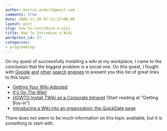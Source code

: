```yaml
---
author: martin.ankerl@gmail.com
comments: true
date: 2005-11-30 07:12:57+00:00
layout: post
slug: how-to-introduce-a-wiki
title: How To Introduce a Wiki
wordpress_id: 37
categories:
- programming
---
```


On my quest of successfully installing a wiki at my workplace, I came to the conclusion that the biggest problem is a social one. On this quest, I fought with [Google](http://www.google.com) [and](http://www.alltheweb.com/) [other](http://beta.previewseek.com/) [search](http://www.teoma.com/) [engines](http://vivisimo.com/) to present you this list of great links to this topic:


* [Getting Your Wiki Adpoted](http://www.possibility.com/epowiki/Wiki.jsp?page=GettingYourWikiAdopted)
* [It's On The Wiki!](http://www.tmtm.com/nothing/archives/001974.html)
* [HOWTO Install TWiki as a Corporate Intranet](http://servers.linux.com/article.pl?sid=02/09/18/1449248&tid=87&tid=100&tid=51&tid=42) (Start reading at "Getting Buy-in")
* [Introducing a Wiki into an organization: the QuickDate page](http://pascal.vanhecke.info/2005/09/04/introducing-a-wiki-into-an-organization-the-quickdate-page/)

There does not seem to be much information on this topic available, but it is something to start with.
